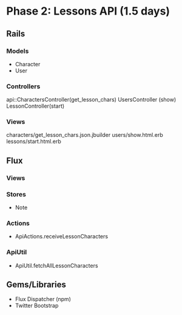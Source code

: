 # Phase 2: Lessons API (1.5 days)

## Rails
### Models
* Character
* User
### Controllers
api::CharactersController(get_lesson_chars)
UsersController (show)
LessonController(start)
### Views
characters/get_lesson_chars.json.jbuilder
users/show.html.erb
lessons/start.html.erb
## Flux
### Views


### Stores
* Note

### Actions
* ApiActions.receiveLessonCharacters

### ApiUtil
* ApiUtil.fetchAllLessonCharacters

## Gems/Libraries
* Flux Dispatcher (npm)
* Twitter Bootstrap
